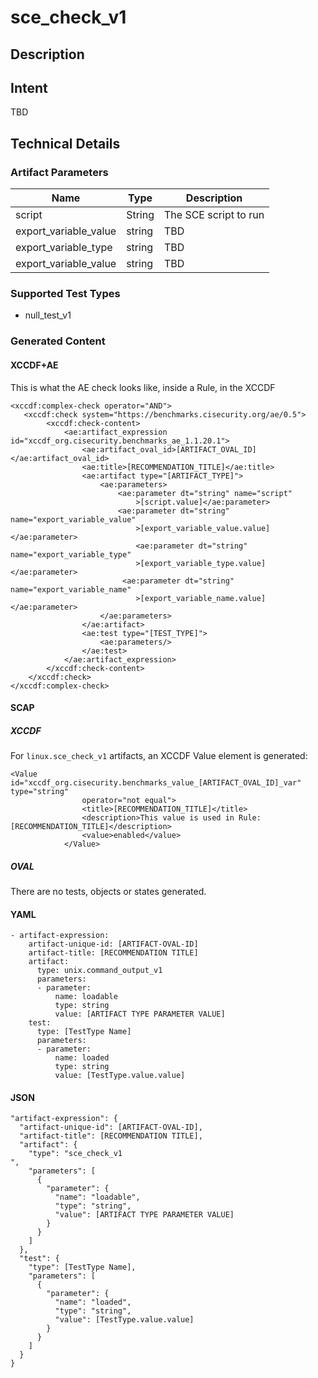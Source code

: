 # sce_check_v1

## Description

## Intent
TBD

## Technical Details
### Artifact Parameters
| Name                  |Type    | Description |
| ----------------------|--------| ----------- |
| script  | String | The SCE script to run  |
| export_variable_value |string |TBD	|
| export_variable_type|string | TBD |
| export_variable_value | string | TBD |

### Supported Test Types
- null_test_v1

### Generated Content
#### XCCDF+AE
This is what the AE check looks like, inside a Rule, in the XCCDF

```
<xccdf:complex-check operator="AND">
   <xccdf:check system="https://benchmarks.cisecurity.org/ae/0.5">
        <xccdf:check-content>
            <ae:artifact_expression id="xccdf_org.cisecurity.benchmarks_ae_1.1.20.1">
                <ae:artifact_oval_id>[ARTIFACT_OVAL_ID]</ae:artifact_oval_id>
                <ae:title>[RECOMMENDATION_TITLE]</ae:title>
                <ae:artifact type="[ARTIFACT_TYPE]">
                    <ae:parameters>
                        <ae:parameter dt="string" name="script"
                            >[script.value]</ae:parameter>
                        <ae:parameter dt="string" name="export_variable_value"
                            >[export_variable_value.value]</ae:parameter>
                            <ae:parameter dt="string" name="export_variable_type"
                            >[export_variable_type.value]</ae:parameter>
                         <ae:parameter dt="string" name="export_variable_name"
                            >[export_variable_name.value]</ae:parameter>
                    </ae:parameters>
                </ae:artifact>
                <ae:test type="[TEST_TYPE]">
                    <ae:parameters/>
                </ae:test>
            </ae:artifact_expression>
        </xccdf:check-content>
    </xccdf:check>
</xccdf:complex-check>
```

#### SCAP
##### XCCDF
For `linux.sce_check_v1` artifacts, an XCCDF Value element is generated:


```
<Value id="xccdf_org.cisecurity.benchmarks_value_[ARTIFACT_OVAL_ID]_var" type="string"
				operator="not equal">
				<title>[RECOMMENDATION_TITLE]</title>
				<description>This value is used in Rule: [RECOMMENDATION_TITLE]</description>
				<value>enabled</value>
			</Value>
```


##### OVAL 
There are no tests, objects or states generated.

#### YAML


```
- artifact-expression:
    artifact-unique-id: [ARTIFACT-OVAL-ID]
    artifact-title: [RECOMMENDATION TITLE]
    artifact:
      type: unix.command_output_v1
      parameters:
      - parameter: 
          name: loadable
          type: string
          value: [ARTIFACT TYPE PARAMETER VALUE]
    test:
      type: [TestType Name]
      parameters:
      - parameter:
          name: loaded
          type: string
          value: [TestType.value.value]
```

#### JSON

```
"artifact-expression": {
  "artifact-unique-id": [ARTIFACT-OVAL-ID],
  "artifact-title": [RECOMMENDATION TITLE],
  "artifact": {
    "type": "sce_check_v1
",
    "parameters": [
      {
        "parameter": {
          "name": "loadable",
          "type": "string",
          "value": [ARTIFACT TYPE PARAMETER VALUE]
        }
      }
    ]
  },
  "test": {
    "type": [TestType Name],
    "parameters": [
      {
        "parameter": {
          "name": "loaded",
          "type": "string",
          "value": [TestType.value.value]
        }
      }
    ]
  }
}
``` 